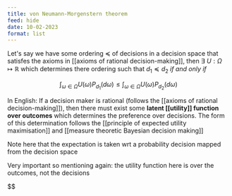 ```yaml
---
title: von Neumann-Morgenstern theorem
feed: hide
date: 10-02-2023
format: list
---
```



Let's say we have some ordering $\preceq$ of decisions in a decision space that satisfes the axioms in [[axioms of rational decision-making]], then $\exists\ U : \Omega\mapsto\mathbb R$ which determines there ordering such that $d_1\preceq d_2$ *if and only if*  

$$\int_{\omega\in\Omega} U(\omega)P_{d_1}(d\omega) \leq \int_{\omega\in\Omega} U(\omega)P_{d_2}(d\omega)$$


In English:
	If a decision maker is rational (follows the [[axioms of rational decision-making]]), then there must exist some **latent [[utility]] function over outcomes** which determines the preference over decisions. The form of this determination follows the [[principle of expected utility maximisation]] and [[measure theoretic Bayesian decision making]]

Note here that the expectation is taken wrt a probability decision mapped from the decision space

Very important so mentioning again: the utility function here is over the outcomes, not the decisions

$$